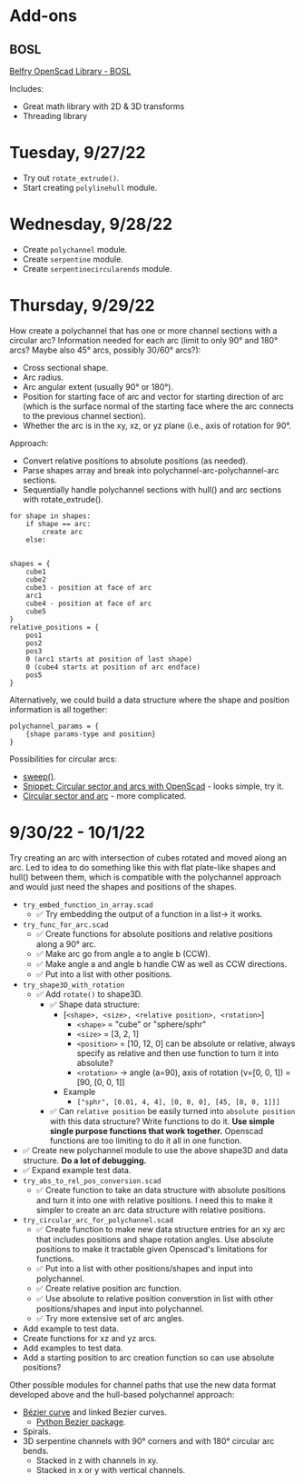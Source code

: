 # Add-ons

## BOSL

[Belfry OpenScad Library - BOSL](https://github.com/revarbat/BOSL)

Includes:

- Great math library with 2D & 3D transforms
- Threading library


# Tuesday, 9/27/22

- Try out `rotate_extrude()`.
- Start creating `polylinehull` module.


# Wednesday, 9/28/22

- Create `polychannel` module.
- Create `serpentine` module.
- Create `serpentinecircularends` module.


# Thursday, 9/29/22

How create a polychannel that has one or more channel sections with a circular arc? Information needed for each arc (limit to only 90&deg; and 180&deg; arcs? Maybe also 45&deg; arcs, possibly 30/60&deg; arcs?):

- Cross sectional shape.
- Arc radius.
- Arc angular extent (usually 90&deg; or 180&deg;).
- Position for starting face of arc and vector for starting direction of arc (which is the surface normal of the starting face where the arc connects to the previous channel section).
- Whether the arc is in the xy, xz, or yz plane (i.e., axis of rotation for 90&deg;.

Approach:

- Convert relative positions to absolute positions (as needed).
- Parse shapes array and break into polychannel-arc-polychannel-arc sections.
- Sequentially handle polychannel sections with hull() and arc sections with rotate_extrude().

```
for shape in shapes:
    if shape == arc:
        create arc
    else:
        
```

```
shapes = {
    cube1
    cube2
    cube3 - position at face of arc
    arc1
    cube4 - position at face of arc
    cube5
}
relative_positions = {
    pos1
    pos2
    pos3
    0 (arc1 starts at position of last shape)
    0 (cube4 starts at position of arc endface)
    pos5
}
```

Alternatively, we could build a data structure where the shape and position information is all together:

```
polychannel_params = {
    {shape params-type and position}
}
```

Possibilities for circular arcs:

- [sweep()](https://github.com/openscad/list-comprehension-demos/blob/master/sweep.scad).
- [Snippet: Circular sector and arcs with OpenScad](https://www.xarg.org/snippet/circular-sector-and-arcs-with-openscad/) - looks simple, try it.
- [Circular sector and arc](https://openhome.cc/eGossip/OpenSCAD/SectorArc.html) - more complicated.


# 9/30/22 - 10/1/22

Try creating an arc with intersection of cubes rotated and moved along an arc. Led to idea to do something like this with flat plate-like shapes and hull() between them, which is compatible with the polychannel approach and would just need the shapes and positions of the shapes.

- `try_embed_function_in_array.scad`
    - &#9989; Try embedding the output of a function in a list&rarr; it works.
- `try_func_for_arc.scad`
    - &#9989; Create functions for absolute positions and relative positions along a 90&deg; arc.
    - &#9989; Make arc go from angle a to angle b (CCW).
    - &#9989; Make angle a and angle b handle CW as well as CCW directions.
    - &#9989; Put into a list with other positions.
- `try_shape3D_with_rotation`
    - &#9989; Add `rotate()` to shape3D.
        - &#9989; Shape data structure:
            - [`<shape>, <size>, <relative position>, <rotation>`]
                - `<shape>` = "cube" or "sphere/sphr"
                - `<size>` = [3, 2, 1]
                - `<position>` = [10, 12, 0] can be absolute or relative, always specify as relative and then use function to turn it into absolute?
                - `<rotation>` &rarr; angle (a=90), axis of rotation (v=[0, 0, 1]) = [90, [0, 0, 1]]
            - Example
                - `["sphr", [0.01, 4, 4], [0, 0, 0], [45, [0, 0, 1]]]`
        - &#9989; Can `relative position` be easily turned into `absolute position` with this data structure? Write functions to do it. **Use simple single purpose functions that work together.** Openscad functions are too limiting to do it all in one function.
- &#9989; Create new polychannel module to use the above shape3D and data structure. **Do a lot of debugging.**
- &#9989; Expand example test data.
- `try_abs_to_rel_pos_conversion.scad`
    - &#9989; Create function to take an data structure with absolute positions and turn it into one with relative positions. I need this to make it simpler to create an arc data structure with relative positions.
- `try_circular_arc_for_polychannel.scad`
    - &#9989; Create function to make new data structure entries for an xy arc that includes positions and shape rotation angles. Use absolute positions to make it tractable given Openscad's limitations for functions.
    - &#9989; Put into a list with other positions/shapes and input into polychannel.
    - &#9989; Create relative position arc function.
    - &#9989; Use absolute to relative position converstion in list with other positions/shapes and input into polychannel.
    - &#9989; Try more extensive set of arc angles.
- Add example to test data.
- Create functions for xz and yz arcs.
- Add examples to test data.
- Add a starting position to arc creation function so can use absolute positions?


Other possible modules for channel paths that use the new data format developed above and the hull-based polychannel approach:

- [Bézier curve](https://en.wikipedia.org/wiki/B%C3%A9zier_curve) and linked Bezier curves.
    - [Python Bezier package](https://bezier.readthedocs.io/en/stable/python/reference/bezier.curve.html).
- Spirals.
- 3D serpentine channels with 90&deg; corners and with 180&deg; circular arc bends.
    - Stacked in z with channels in xy.
    - Stacked in x or y with vertical channels.

